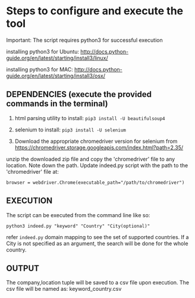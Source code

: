 # Steps to configure and execute the tool

Important: The script requires python3 for successful execution

installing python3 for Ubuntu:
http://docs.python-guide.org/en/latest/starting/install3/linux/

installing python3 for MAC: 
http://docs.python-guide.org/en/latest/starting/install3/osx/

## DEPENDENCIES (execute the provided commands in the terminal)

1. html parsing utility 
to install: `pip3 install -U beautifulsoup4`

2. selenium 
to  install: `pip3 install -U selenium`

3. Download the appropriate chromedriver version for selenium from 
https://chromedriver.storage.googleapis.com/index.html?path=2.35/

unzip the downloaded zip file and copy the 'chromedriver' file to any location. Note down the path. Update
indeed.py script with the path to the 'chromedriver' file at:

`browser = webdriver.Chrome(executable_path="/path/to/chromedriver")`

## EXECUTION

The script can be executed from the command line like so:

`python3 indeed.py "keyword" "Country" "City(optional)"`

refer `indeed.py` domain mapping to see the set of supported countries. If a City is not specified as an argument, the search
will be done for the whole country.

## OUTPUT

The company,location tuple will be saved to a csv file upon execution. The csv file will be named as: keyword_country.csv

